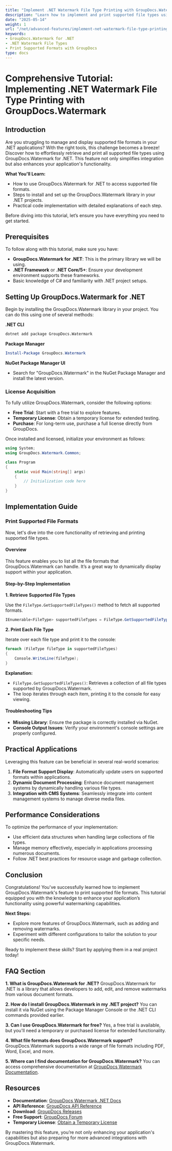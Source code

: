 ```yaml
---
title: "Implement .NET Watermark File Type Printing with GroupDocs.Watermark for Enhanced Document Management"
description: "Learn how to implement and print supported file types using GroupDocs.Watermark in your .NET applications. Enhance functionality effortlessly."
date: "2025-05-14"
weight: 1
url: "/net/advanced-features/implement-net-watermark-file-type-printing-groupdocs/"
keywords:
- GroupDocs.Watermark for .NET
- .NET Watermark File Types
- Print Supported Formats with GroupDocs
type: docs
---
```

# Comprehensive Tutorial: Implementing .NET Watermark File Type Printing with GroupDocs.Watermark

## Introduction

Are you struggling to manage and display supported file formats in your .NET applications? With the right tools, this challenge becomes a breeze! Discover how to effortlessly retrieve and print all supported file types using GroupDocs.Watermark for .NET. This feature not only simplifies integration but also enhances your application's functionality.

**What You'll Learn:**
- How to use GroupDocs.Watermark for .NET to access supported file formats.
- Steps to install and set up the GroupDocs.Watermark library in your .NET projects.
- Practical code implementation with detailed explanations of each step.

Before diving into this tutorial, let’s ensure you have everything you need to get started.

## Prerequisites

To follow along with this tutorial, make sure you have:

- **GroupDocs.Watermark for .NET**: This is the primary library we will be using.
- **.NET Framework** or **.NET Core/5+**: Ensure your development environment supports these frameworks.
- Basic knowledge of C# and familiarity with .NET project setups.

## Setting Up GroupDocs.Watermark for .NET

Begin by installing the GroupDocs.Watermark library in your project. You can do this using one of several methods:

**.NET CLI**
```bash
dotnet add package GroupDocs.Watermark
```

**Package Manager**
```powershell
Install-Package GroupDocs.Watermark
```

**NuGet Package Manager UI**
- Search for "GroupDocs.Watermark" in the NuGet Package Manager and install the latest version.

### License Acquisition

To fully utilize GroupDocs.Watermark, consider the following options:

- **Free Trial**: Start with a free trial to explore features.
- **Temporary License**: Obtain a temporary license for extended testing.
- **Purchase**: For long-term use, purchase a full license directly from GroupDocs.

Once installed and licensed, initialize your environment as follows:

```csharp
using System;
using GroupDocs.Watermark.Common;

class Program
{
    static void Main(string[] args)
    {
        // Initialization code here
    }
}
```

## Implementation Guide

### Print Supported File Formats

Now, let's dive into the core functionality of retrieving and printing supported file types.

#### Overview

This feature enables you to list all the file formats that GroupDocs.Watermark can handle. It’s a great way to dynamically display support within your application.

#### Step-by-Step Implementation

**1. Retrieve Supported File Types**

Use the `FileType.GetSupportedFileTypes()` method to fetch all supported formats.

```csharp
IEnumerable<FileType> supportedFileTypes = FileType.GetSupportedFileTypes();
```

**2. Print Each File Type**

Iterate over each file type and print it to the console:

```csharp
foreach (FileType fileType in supportedFileTypes)
{
    Console.WriteLine(fileType);
}
```

**Explanation:**
- `FileType.GetSupportedFileTypes()`: Retrieves a collection of all file types supported by GroupDocs.Watermark.
- The loop iterates through each item, printing it to the console for easy viewing.

#### Troubleshooting Tips

- **Missing Library**: Ensure the package is correctly installed via NuGet.
- **Console Output Issues**: Verify your environment's console settings are properly configured.

## Practical Applications

Leveraging this feature can be beneficial in several real-world scenarios:

1. **File Format Support Display**: Automatically update users on supported formats within applications.
2. **Dynamic Document Processing**: Enhance document management systems by dynamically handling various file types.
3. **Integration with CMS Systems**: Seamlessly integrate into content management systems to manage diverse media files.

## Performance Considerations

To optimize the performance of your implementation:

- Use efficient data structures when handling large collections of file types.
- Manage memory effectively, especially in applications processing numerous documents.
- Follow .NET best practices for resource usage and garbage collection.

## Conclusion

Congratulations! You've successfully learned how to implement GroupDocs.Watermark's feature to print supported file formats. This tutorial equipped you with the knowledge to enhance your application’s functionality using powerful watermarking capabilities.

**Next Steps:**
- Explore more features of GroupDocs.Watermark, such as adding and removing watermarks.
- Experiment with different configurations to tailor the solution to your specific needs.

Ready to implement these skills? Start by applying them in a real project today!

## FAQ Section

**1. What is GroupDocs.Watermark for .NET?**
GroupDocs.Watermark for .NET is a library that allows developers to add, edit, and remove watermarks from various document formats.

**2. How do I install GroupDocs.Watermark in my .NET project?**
You can install it via NuGet using the Package Manager Console or the .NET CLI commands provided earlier.

**3. Can I use GroupDocs.Watermark for free?**
Yes, a free trial is available, but you'll need a temporary or purchased license for extended functionality.

**4. What file formats does GroupDocs.Watermark support?**
GroupDocs.Watermark supports a wide range of file formats including PDF, Word, Excel, and more.

**5. Where can I find documentation for GroupDocs.Watermark?**
You can access comprehensive documentation at [GroupDocs Watermark Documentation](https://docs.groupdocs.com/watermark/net/).

## Resources
- **Documentation**: [GroupDocs Watermark .NET Docs](https://docs.groupdocs.com/watermark/net/)
- **API Reference**: [GroupDocs API Reference](https://reference.groupdocs.com/watermark/net)
- **Download**: [GroupDocs Releases](https://releases.groupdocs.com/watermark/net/)
- **Free Support**: [GroupDocs Forum](https://forum.groupdocs.com/c/watermark/10)
- **Temporary License**: [Obtain a Temporary License](https://purchase.groupdocs.com/temporary-license/) 

By mastering this feature, you’re not only enhancing your application's capabilities but also preparing for more advanced integrations with GroupDocs.Watermark.

